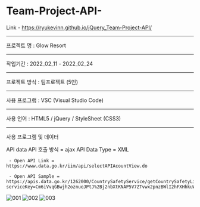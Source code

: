 # Team-Project-API-


Link - https://ryukevinn.github.io/jQuery_Team-Project-API/

-----------------------------

프로젝트 명 : Glow Resort

---------------------------------

작업기간 : 2022_02_11 - 2022_02_24

---------------------------------

프로젝트 방식 : 팀프로젝트 (5인)

---------------------------------

사용 프로그램 : VSC (Visual Studio Code)

---------------------------------

사용 언어 : HTML5 / jQuery / StyleSheet (CSS3)

---------------------------------

사용 프로그램 및 데이터

  API data
  API 호출 방식 = ajax
  API Data Type = XML

     - Open API Link = https://www.data.go.kr/iim/api/selectAPIAcountView.do

     - Open API Sample = https://apis.data.go.kr/1262000/CountrySafetyService/getCountrySafetyList?serviceKey=Cm6iVvqGBwjh2oznueJPtJ%2Bj2nbXtKNAP5V7ZTvwx2pnzBWlI2hFXHhkuWcOo76C6XJ6iz%2FBVrcJdrFSXsuOaQ%3D%3D&numOfRows=10&pageNo=1&title=%EB%8C%80%ED%95%9C%EB%AF%BC%EA%B5%AD&content=%EC%95%88%EC%A0%84%EC%97%AC%ED%96%89


![001](https://user-images.githubusercontent.com/96170774/161744073-04380c1c-1cc7-4614-92dc-92e3865c506f.png)
![002](https://user-images.githubusercontent.com/96170774/161744118-efe806c2-93e7-4f5c-a3ab-a67cc37d6316.png)
![003](https://user-images.githubusercontent.com/96170774/161744090-7d87c9ef-47fa-4325-af42-224f6f60ef65.png)
